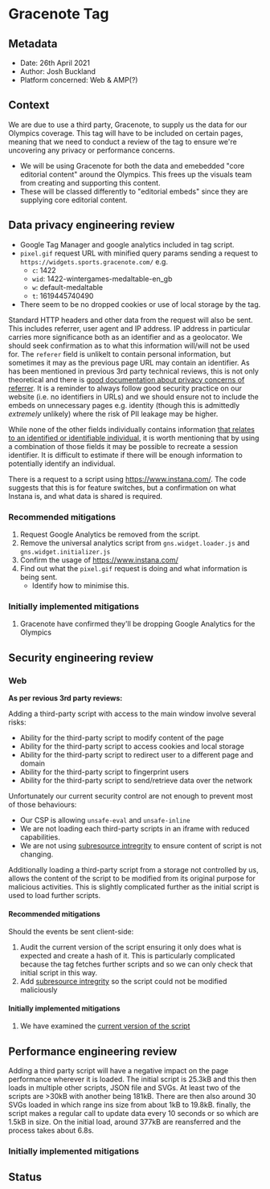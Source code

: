 # Gracenote Tag

## Metadata

-   Date: 26th April 2021
-   Author: Josh Buckland
-   Platform concerned: Web & AMP(?)

## Context
We are due to use a third party, Gracenote, to supply us the data for our Olympics coverage. This tag will have to be included on certain pages, meaning that we need to conduct a review of the tag to ensure we're uncovering any privacy or performance concerns.
- We will be using Gracenote for both the data and emebedded "core editorial content" around the Olympics. This frees up the visuals team from creating and supporting this content.
- These will be classed differently to "editorial embeds" since they are supplying core editorial content.

## Data privacy engineering review

- Google Tag Manager and google analytics included in tag script.
- `pixel.gif` request URL with minified query params sending a request to `https://widgets.sports.gracenote.com/` e.g.
	- `c`: 1422
	- `wid`: 1422-wintergames-medaltable-en_gb
	- `w`: default-medaltable
	- `t`: 1619445740490
- There seem to be no dropped cookies or use of local storage by the tag.

Standard HTTP headers and other data from the request will also be sent. This includes referrer, user agent and IP address.
IP address in particular carries more significance both as an identifier and as a geolocator. We should seek confirmation as to what this information will/will not be used for.
The `referer` field is unlikelt to contain personal information, but sometimes it may as the previous page URL may contain an identifier. As has been mentioned in previous 3rd party technical reviews, this is not only theoretical and there is [good documentation about privacy concerns of referrer](https://developer.mozilla.org/en-US/docs/Web/Security/Referer_header:_privacy_and_security_concerns). It is a reminder to always follow good security practice on our website (i.e. no identifiers in URLs) and we should ensure not to include the embeds on unnecessary pages e.g. identity (though this is admittedly _extremely_ unlikely) where the risk of PII leakage may be higher.

While none of the other fields individually contains information [that relates to an identified or identifiable individual](https://ico.org.uk/for-organisations/guide-to-data-protection/guide-to-the-general-data-protection-regulation-gdpr/key-definitions/what-is-personal-data/), it is worth mentioning that by using a combination of those fields it may be possible to recreate a session identifier. It is difficult to estimate if there will be enough information to potentially identify an individual.

There is a request to a script using https://www.instana.com/. The code suggests that this is for feature switches, but a confirmation on what Instana is, and what data is shared is required.
### Recommended mitigations
1. Request Google Analytics be removed from the script.
2. Remove the universal analytics script from `gns.widget.loader.js` and `gns.widget.initializer.js`
3. Confirm the usage of https://www.instana.com/
4. Find out what the `pixel.gif` request is doing and what information is being sent.
	- Identify how to minimise this.

### Initially implemented mitigations
1. Gracenote have confirmed they'll be dropping Google Analytics for the Olympics

## Security engineering review

### Web

**As per revious 3rd party reviews:**

Adding a third-party script with access to the main window involve several risks:

-   Ability for the third-party script to modify content of the page
-   Ability for the third-party script to access cookies and local storage
-   Ability for the third-party script to redirect user to a different page and domain
-   Ability for the third-party script to fingerprint users
-   Ability for the third-party script to send/retrieve data over the network

Unfortunately our current security control are not enough to prevent most of those behaviours:

-   Our CSP is allowing `unsafe-eval` and `unsafe-inline`
-   We are not loading each third-party scripts in an iframe with reduced capabilities.
-   We are not using [subresource intregrity](https://developer.mozilla.org/en-US/docs/Web/Security/Subresource_Integrity) to ensure content of script is not changing.

Additionally loading a third-party script from a storage not controlled by us, allows the content of the script to be modified from its original purpose for malicious activities. This is slightly complicated further as the initial script is used to load further scripts.


#### Recommended mitigations

Should the events be sent client-side:

1.  Audit the current version of the script ensuring it only does what is expected and create a hash of it. This is particularly complicated because the tag fetches further scripts and so we can only check that initial script in this way.
2.  Add [subresource intregrity](https://developer.mozilla.org/en-US/docs/Web/Security/Subresource_Integrity) so the script could not be modified maliciously

#### Initially implemented mitigations
1.  We have examined the [current version of the script](https://interactive.guim.co.uk/uploader/embed/2021/03/index-html-zip/giv-3902oQ13ly03QAja/)


## Performance engineering review

Adding a third party script will have a negative impact on the page performance wherever it is loaded. The initial script is 25.3kB and this then loads in multiple other scripts, JSON file and SVGs. At least two of the scripts are >30kB with another being 181kB. There are then also around 30 SVGs loaded in which range ins  size from about 1kB to 19.8kB.
finally, the script makes a regular call to update data every 10 seconds or so which are 1.5kB in size.
On the initial load, around 377kB are reansferred and the process takes about 6.8s.


### Initially implemented mitigations



## Status
